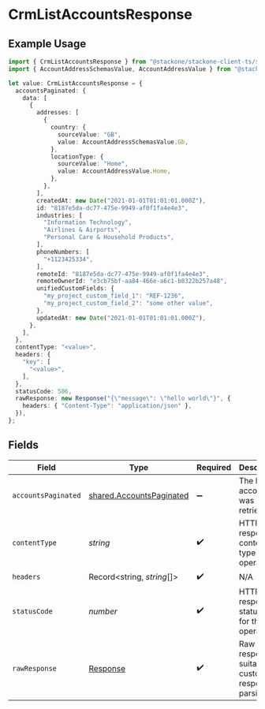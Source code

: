 # CrmListAccountsResponse

## Example Usage

```typescript
import { CrmListAccountsResponse } from "@stackone/stackone-client-ts/sdk/models/operations";
import { AccountAddressSchemasValue, AccountAddressValue } from "@stackone/stackone-client-ts/sdk/models/shared";

let value: CrmListAccountsResponse = {
  accountsPaginated: {
    data: [
      {
        addresses: [
          {
            country: {
              sourceValue: "GB",
              value: AccountAddressSchemasValue.Gb,
            },
            locationType: {
              sourceValue: "Home",
              value: AccountAddressValue.Home,
            },
          },
        ],
        createdAt: new Date("2021-01-01T01:01:01.000Z"),
        id: "8187e5da-dc77-475e-9949-af0f1fa4e4e3",
        industries: [
          "Information Technology",
          "Airlines & Airports",
          "Personal Care & Household Products",
        ],
        phoneNumbers: [
          "+1123425334",
        ],
        remoteId: "8187e5da-dc77-475e-9949-af0f1fa4e4e3",
        remoteOwnerId: "e3cb75bf-aa84-466e-a6c1-b8322b257a48",
        unifiedCustomFields: {
          "my_project_custom_field_1": "REF-1236",
          "my_project_custom_field_2": "some other value",
        },
        updatedAt: new Date("2021-01-01T01:01:01.000Z"),
      },
    ],
  },
  contentType: "<value>",
  headers: {
    "key": [
      "<value>",
    ],
  },
  statusCode: 506,
  rawResponse: new Response("{\"message\": \"hello world\"}", {
    headers: { "Content-Type": "application/json" },
  }),
};
```

## Fields

| Field                                                                       | Type                                                                        | Required                                                                    | Description                                                                 |
| --------------------------------------------------------------------------- | --------------------------------------------------------------------------- | --------------------------------------------------------------------------- | --------------------------------------------------------------------------- |
| `accountsPaginated`                                                         | [shared.AccountsPaginated](../../../sdk/models/shared/accountspaginated.md) | :heavy_minus_sign:                                                          | The list of accounts was retrieved.                                         |
| `contentType`                                                               | *string*                                                                    | :heavy_check_mark:                                                          | HTTP response content type for this operation                               |
| `headers`                                                                   | Record<string, *string*[]>                                                  | :heavy_check_mark:                                                          | N/A                                                                         |
| `statusCode`                                                                | *number*                                                                    | :heavy_check_mark:                                                          | HTTP response status code for this operation                                |
| `rawResponse`                                                               | [Response](https://developer.mozilla.org/en-US/docs/Web/API/Response)       | :heavy_check_mark:                                                          | Raw HTTP response; suitable for custom response parsing                     |